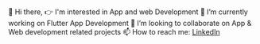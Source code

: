 👋 Hi there, 
👉 I'm interested in App and web Development
🌱 I’m currently working on Flutter App Development
👯 I’m looking to collaborate on App & Web development related projects
📫 How to reach me: [LinkedIn](https://www.linkedin.com/in/sushmitha-tp-a64058193/)

